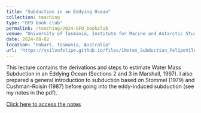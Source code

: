 ```yaml
---
title: "Subduction in an Eddying Ocean"
collection: teaching
type: "GFD book club"
permalink: /teaching/2024-GFD_bookclub
venue: "University of Tasmania, Institute for Marine and Antarctic Studies"
date: 2024-08-02
location: "Hobart, Tasmania, Australia"
url: 'https://vsilvafelipe.github.io/files/1Notes_Subduction_FelipeVilelaSilva_Jul24.pdf'
---
```


This lecture contains the derivations and steps to estimate Water Mass Subduction in an Eddying Ocean (Sections 2 and 3 in Marshall, 1997). I also prepared a general introduction to subduction based on Stommel (1979) and Cushman-Roisin (1987) before going into the eddy-induced subduction (see my notes in the pdf).

[Click here to access the notes](https://vsilvafelipe.github.io/files/1Notes_Subduction_FelipeVilelaSilva_Jul24.pdf)


